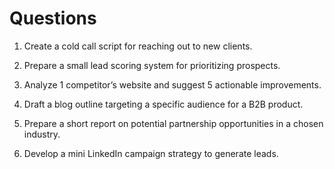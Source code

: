 # Questions

1. Create a cold call script for reaching out to new clients.

2. Prepare a small lead scoring system for prioritizing prospects.

3. Analyze 1 competitor’s website and suggest 5 actionable improvements.

4. Draft a blog outline targeting a specific audience for a B2B product.

5. Prepare a short report on potential partnership opportunities in a chosen industry.

6. Develop a mini LinkedIn campaign strategy to generate leads.
